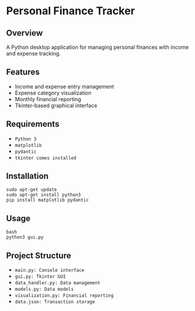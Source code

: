 # Personal Finance Tracker

## Overview

A Python desktop application for managing personal finances with income and expense tracking.

## Features

- Income and expense entry management
- Expense category visualization
- Monthly financial reporting
- Tkinter-based graphical interface

## Requirements

- `Python 3`
- `matplotlib`
- `pydantic`
- `tkinter comes installed`

## Installation

```
sudo apt-get update
sudo apt-get install python3
pip install matplotlib pydantic

```

## Usage

```
bash
python3 gui.py
```

## Project Structure

- `main.py: Console interface`
- `gui.py: Tkinter GUI`
- `data_handler.py: Data management`
- `models.py: Data models`
- `visualization.py: Financial reporting`
- `data.json: Transaction storage`
